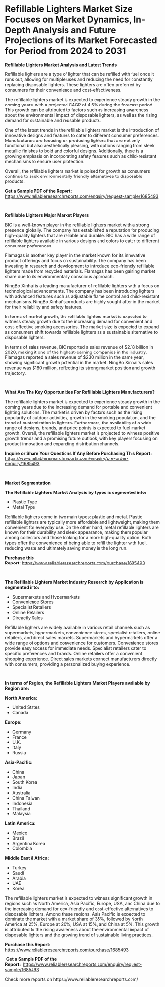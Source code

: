 <p><h1>Refillable Lighters Market Size Focuses on Market Dynamics, In-Depth Analysis and Future Projections of its Market Forecasted for Period from 2024 to 2031</h1></p><p><strong>Refillable Lighters Market Analysis and Latest Trends</strong></p>
<p><p>Refillable lighters are a type of lighter that can be refilled with fuel once it runs out, allowing for multiple uses and reducing the need for constantly replacing disposable lighters. These lighters are often preferred by consumers for their convenience and cost-effectiveness. </p><p>The refillable lighters market is expected to experience steady growth in the coming years, with a projected CAGR of 4.5% during the forecast period. This growth can be attributed to factors such as increasing awareness about the environmental impact of disposable lighters, as well as the rising demand for sustainable and reusable products. </p><p>One of the latest trends in the refillable lighters market is the introduction of innovative designs and features to cater to different consumer preferences. Manufacturers are focusing on producing lighters that are not only functional but also aesthetically pleasing, with options ranging from sleek metallic finishes to bold and colorful designs. Additionally, there is a growing emphasis on incorporating safety features such as child-resistant mechanisms to ensure user protection. </p><p>Overall, the refillable lighters market is poised for growth as consumers continue to seek environmentally friendly alternatives to disposable products.</p></p>
<p><strong>Get a Sample PDF of the Report:&nbsp;</strong> <a href="https://www.reliableresearchreports.com/enquiry/request-sample/1685493">https://www.reliableresearchreports.com/enquiry/request-sample/1685493</a></p>
<p>&nbsp;</p>
<p><strong>Refillable Lighters Major Market Players</strong></p>
<p><p>BIC is a well-known player in the refillable lighters market with a strong presence globally. The company has established a reputation for producing high-quality lighters that are reliable and durable. BIC has a wide range of refillable lighters available in various designs and colors to cater to different consumer preferences.</p><p>Flamagas is another key player in the market known for its innovative product offerings and focus on sustainability. The company has been investing in research and development to introduce eco-friendly refillable lighters made from recycled materials. Flamagas has been gaining market share due to its environmentally conscious approach.</p><p>NingBo Xinhai is a leading manufacturer of refillable lighters with a focus on technological advancements. The company has been introducing lighters with advanced features such as adjustable flame control and child-resistant mechanisms. NingBo Xinhai's products are highly sought after in the market for their reliability and safety features.</p><p>In terms of market growth, the refillable lighters market is expected to witness steady growth due to the increasing demand for convenient and cost-effective smoking accessories. The market size is expected to expand as consumers shift towards refillable lighters as a sustainable alternative to disposable lighters.</p><p>In terms of sales revenue, BIC reported a sales revenue of $2.18 billion in 2020, making it one of the highest-earning companies in the industry. Flamagas reported a sales revenue of $230 million in the same year, showing significant growth potential in the market. NingBo Xinhai's sales revenue was $180 million, reflecting its strong market position and growth trajectory.</p></p>
<p>&nbsp;</p>
<p><strong>What Are The Key Opportunities For Refillable Lighters Manufacturers?</strong></p>
<p><p>The refillable lighters market is expected to experience steady growth in the coming years due to the increasing demand for portable and convenient lighting solutions. The market is driven by factors such as the rising popularity of outdoor activities, growth in the smoking population, and the trend of customization in lighters. Furthermore, the availability of a wide range of designs, brands, and price points is expected to fuel market growth. Overall, the refillable lighters market is projected to witness positive growth trends and a promising future outlook, with key players focusing on product innovation and expanding distribution channels.</p></p>
<p><strong>Inquire or Share Your Questions If Any Before Purchasing This Report:</strong> <a href="https://www.reliableresearchreports.com/enquiry/pre-order-enquiry/1685493">https://www.reliableresearchreports.com/enquiry/pre-order-enquiry/1685493</a></p>
<p>&nbsp;</p>
<p><strong>Market Segmentation</strong></p>
<p><strong>The Refillable Lighters Market Analysis by types is segmented into:</strong></p>
<p><ul><li>Plastic Type</li><li>Metal Type</li></ul></p>
<p><p>Refillable lighters come in two main types: plastic and metal. Plastic refillable lighters are typically more affordable and lightweight, making them convenient for everyday use. On the other hand, metal refillable lighters are known for their durability and sleek appearance, making them popular among collectors and those looking for a more high-quality option. Both types offer the convenience of being able to refill the lighter with fuel, reducing waste and ultimately saving money in the long run.</p></p>
<p><strong>Purchase this Report:&nbsp;</strong><a href="https://www.reliableresearchreports.com/purchase/1685493">https://www.reliableresearchreports.com/purchase/1685493</a></p>
<p>&nbsp;</p>
<p><strong>The Refillable Lighters Market Industry Research by Application is segmented into:</strong></p>
<p><ul><li>Supermarkets and Hypermarkets</li><li>Convenience Stores</li><li>Specialist Retailers</li><li>Online Retailers</li><li>Direactly Sales</li></ul></p>
<p><p>Refillable lighters are widely available in various retail channels such as supermarkets, hypermarkets, convenience stores, specialist retailers, online retailers, and direct sales markets. Supermarkets and hypermarkets offer a wide range of options and convenience for customers. Convenience stores provide easy access for immediate needs. Specialist retailers cater to specific preferences and brands. Online retailers offer a convenient shopping experience. Direct sales markets connect manufacturers directly with consumers, providing a personalized buying experience.</p></p>
<p>&nbsp;</p>
<p><strong>In terms of Region, the Refillable Lighters Market Players available by Region are:</strong></p>
<p>
    <p> <strong> North America: </strong>
        <ul>
            <li>United States</li>
            <li>Canada</li>
        </ul>
        </p> 
    <p> <strong> Europe: </strong>
        <ul>
            <li>Germany</li>
            <li>France</li>
            <li>U.K.</li>
            <li>Italy</li>
            <li>Russia</li>
        </ul>
        </p> 
    <p> <strong> Asia-Pacific: </strong>
        <ul>
            <li>China</li>
            <li>Japan</li>
            <li>South Korea</li>
            <li>India</li>
            <li>Australia</li>
            <li>China Taiwan</li>
            <li>Indonesia</li>
            <li>Thailand</li>
            <li>Malaysia</li>
        </ul>
        </p> 
    <p> <strong> Latin America: </strong>
        <ul>
            <li>Mexico</li>
            <li>Brazil</li>
            <li>Argentina Korea</li>
            <li>Colombia</li>
        </ul>
        </p> 
    <p> <strong> Middle East & Africa: </strong>
        <ul>
            <li>Turkey</li>
            <li>Saudi</li>
            <li>Arabia</li>
            <li>UAE</li>
            <li>Korea</li>
        </ul>
    </p>
    </p>
<p><p>The refillable lighters market is expected to witness significant growth in regions such as North America, Asia Pacific, Europe, USA, and China due to the increasing demand for eco-friendly and cost-effective alternatives to disposable lighters. Among these regions, Asia Pacific is expected to dominate the market with a market share of 35%, followed by North America at 25%, Europe at 20%, USA at 15%, and China at 5%. This growth is attributed to the rising awareness about the environmental impact of disposable lighters and the growing trend of sustainable living practices.</p></p>
<p><strong>Purchase this Report: </strong><a href="https://www.reliableresearchreports.com/purchase/1685493">https://www.reliableresearchreports.com/purchase/1685493</a></p>
<p>&nbsp;<strong>Get a Sample PDF of the Report:&nbsp;&nbsp;</strong><a href="https://www.reliableresearchreports.com/enquiry/request-sample/1685493">https://www.reliableresearchreports.com/enquiry/request-sample/1685493</a></p>
<p><strong></strong></p>
<p>Check more reports on https://www.reliableresearchreports.com/</p>